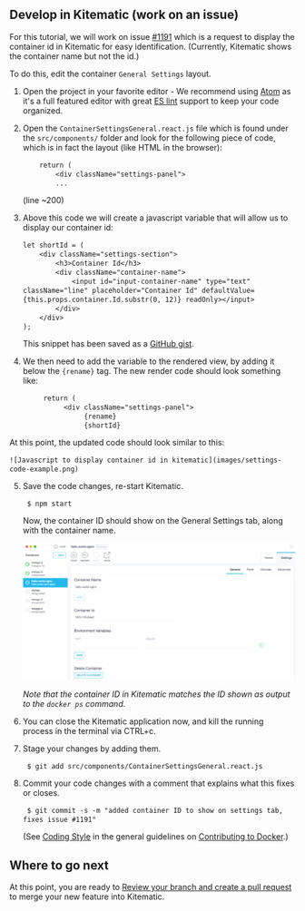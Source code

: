 <!--[metadata]>
+++
title = "Develop in Kitematic (work on an issue)"
description = "Explains how to find a Kitematic issue"
keywords = ["Kitematic, open source, contribute, contributor, tour, development"]
[menu.main]
parent= "smn_kitematic_contrib"
weight=4
+++
<![end-metadata]-->

## Develop in Kitematic (work on an issue)

For this tutorial, we will work on issue <a href="https://github.com/docker/kitematic/issues/1191" target="_blank"> #1191</a> which is a request to display the container id in Kitematic for easy identification. (Currently, Kitematic shows the container name but not the id.)

To do this, edit the container `General Settings` layout.

1. Open the project in your favorite editor - We recommend using <a href="https://atom.io/" target="_blank"> Atom</a> as it's a full featured editor with great <a href="http://eslint.org/" target="_blank"> ES lint</a> support to keep your code organized.

2. Open the `ContainerSettingsGeneral.react.js` file which is found under the `src/components/` folder and look for the following piece of code, which is in fact the layout (like HTML in the browser):

    ```
        return (
		    <div className="settings-panel">
		    ...
    ```
    (line ~200)

3. Above this code we will create a javascript variable that will allow us to display  our container id:

    ```
    let shortId = (
        <div className="settings-section">
            <h3>Container Id</h3>
            <div className="container-name">
                <input id="input-container-name" type="text" className="line" placeholder="Container Id" defaultValue={this.props.container.Id.substr(0, 12)} readOnly></input>
            </div>
        </div>
    );
    ```

    This snippet has been saved as a <a href="https://gist.github.com/FrenchBen/0f514e7b3c584e8d46b5" target="_blank">GitHub gist</a>.

4. We then need to add the variable to the rendered view, by adding it below the `{rename}` tag. The new render code should look something like:

     ```
          return (
               <div className="settings-panel">
                    {rename}
                    {shortId}
    ```
  At this point, the updated code should look similar to this:

    ![Javascript to display container id in kitematic](images/settings-code-example.png)

5. Save the code changes, re-start Kitematic.

        $ npm start

     Now, the container ID should show on the General Settings tab, along with the container name.

     ![Container ID](images/kitematic_gui_container_id.png)

     *Note that the container ID in Kitematic matches the ID shown as output to the `docker ps` command.*

6. You can close the Kitematic application now, and kill the running process in the terminal via CTRL+c.

7. Stage your changes by adding them.

        $ git add src/components/ContainerSettingsGeneral.react.js

8. Commit your code changes with a comment that explains what this fixes or closes.

        $ git commit -s -m "added container ID to show on settings tab, fixes issue #1191"

    (See <a href="https://github.com/docker/docker/blob/master/CONTRIBUTING.md#coding-style" target="_blank">Coding Style</a> in the general guidelines on <a href="https://github.com/docker/docker/blob/master/CONTRIBUTING.md" target="_blank">Contributing to Docker</a>.)

## Where to go next
At this point, you are ready to [Review your branch and create a pull request](create_pr.md) to merge your new feature into Kitematic.
